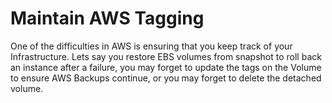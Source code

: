 # Maintain AWS Tagging

One of the difficulties in AWS is ensuring that you keep track of your Infrastructure. Lets say you restore EBS volumes from snapshot to roll back an instance after a failure, you may forget to update the tags on the Volume to ensure AWS Backups continue, or you may forget to delete the detached volume.

